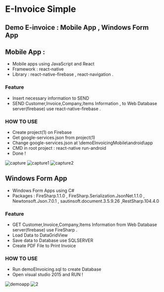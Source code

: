 # E-Invoice Simple
## Demo E-invoice : Mobile App , Windows Form App

## Mobile App :
* Mobile apps using JavaScript and React
* Framework : react-native 
* Library : react-native-firebase , react-navigation .
### Feature
* Insert necessary information to SEND
* SEND Customer,Invoice,Company,Items Information ,  to Web Database server(firebase) use react-native-firebase .
### HOW TO USE
* Create project(1) on Firebase 
* Get google-services.json from project(1)
* Change google-services.json at \demoEInvoicingMobile\android\app 
* CMD in root project : react-native run-android 
* Done !

![capture](https://user-images.githubusercontent.com/24559824/48751762-aa4b4f80-ecb8-11e8-93f4-afebda12239e.PNG)
![capture1](https://user-images.githubusercontent.com/24559824/48751781-bb945c00-ecb8-11e8-9244-67477463fd17.PNG)
![capture2](https://user-images.githubusercontent.com/24559824/48751783-bc2cf280-ecb8-11e8-8430-20cf2aa9c14e.PNG)

## Windows Form App 
* Windows Form Apps using C# 
* Packages : FireSharp.1.1.0 , FireSharp.Serialization.JsonNet.1.1.0 , Newtonsoft.Json.7.0.1 , sautinsoft.document.3.5.9.26 ,RestSharp.104.4.0
### Feature
* GET Customer,Invoice,Company,Items Information from Web Database server(firebase) use FireSharp . 
* Load Data to DataGridView
* Save data to Database use SQLSERVER
* Create PDF File to Print Invoice
### HOW TO USE
* Run demoEInvoicing.sql to create Database 
* Open visual studio 2015 and RUN !

![demoapp](https://user-images.githubusercontent.com/24559824/48751906-70c71400-ecb9-11e8-8408-69423e6199f0.png)
![2](https://user-images.githubusercontent.com/24559824/48751908-715faa80-ecb9-11e8-88f5-3ffac4c87fe2.PNG)

